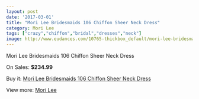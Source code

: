 ```yaml
---
layout: post
date: '2017-03-01'
title: "Mori Lee Bridesmaids 106 Chiffon Sheer Neck Dress"
category: Mori Lee
tags: ["crazy","chiffon","bridal","dresses","neck"]
image: http://www.eudances.com/10765-thickbox_default/mori-lee-bridesmaids-106-chiffon-sheer-neck-dress.jpg
---
```

Mori Lee Bridesmaids 106 Chiffon Sheer Neck Dress

On Sales: **$234.99**
<a href="https://www.eudances.com/en/mori-lee/3448-mori-lee-bridesmaids-106-chiffon-sheer-neck-dress.html"><amp-img layout="responsive" width="600" height="600" src="//www.eudances.com/10765-thickbox_default/mori-lee-bridesmaids-106-chiffon-sheer-neck-dress.jpg" alt="Mori Lee Bridesmaids 106 Chiffon Sheer Neck Dress 0" /></a>
<a href="https://www.eudances.com/en/mori-lee/3448-mori-lee-bridesmaids-106-chiffon-sheer-neck-dress.html"><amp-img layout="responsive" width="600" height="600" src="//www.eudances.com/10768-thickbox_default/mori-lee-bridesmaids-106-chiffon-sheer-neck-dress.jpg" alt="Mori Lee Bridesmaids 106 Chiffon Sheer Neck Dress 1" /></a>
<a href="https://www.eudances.com/en/mori-lee/3448-mori-lee-bridesmaids-106-chiffon-sheer-neck-dress.html"><amp-img layout="responsive" width="600" height="600" src="//www.eudances.com/10767-thickbox_default/mori-lee-bridesmaids-106-chiffon-sheer-neck-dress.jpg" alt="Mori Lee Bridesmaids 106 Chiffon Sheer Neck Dress 2" /></a>
<a href="https://www.eudances.com/en/mori-lee/3448-mori-lee-bridesmaids-106-chiffon-sheer-neck-dress.html"><amp-img layout="responsive" width="600" height="600" src="//www.eudances.com/10766-thickbox_default/mori-lee-bridesmaids-106-chiffon-sheer-neck-dress.jpg" alt="Mori Lee Bridesmaids 106 Chiffon Sheer Neck Dress 3" /></a>

Buy it: [Mori Lee Bridesmaids 106 Chiffon Sheer Neck Dress](https://www.eudances.com/en/mori-lee/3448-mori-lee-bridesmaids-106-chiffon-sheer-neck-dress.html "Mori Lee Bridesmaids 106 Chiffon Sheer Neck Dress")

View more: [Mori Lee](https://www.eudances.com/en/65-mori-lee "Mori Lee")